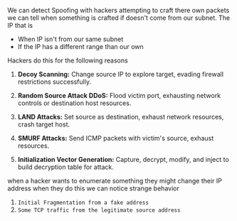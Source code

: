 We can detect Spoofing with hackers attempting to craft there own packets we can tell when something is crafted if doesn't come from our subnet. The IP that is 

- When IP isn't from our same subnet 
- If the IP has a different range than our own 

Hackers do this for the following reasons 

1. **Decoy Scanning:** Change source IP to explore target, evading firewall restrictions successfully.
    
2. **Random Source Attack DDoS:** Flood victim port, exhausting network controls or destination host resources.
    
3. **LAND Attacks:** Set source as destination, exhaust network resources, crash target host.
    
4. **SMURF Attacks:** Send ICMP packets with victim's source, exhaust resources.
    
5. **Initialization Vector Generation:** Capture, decrypt, modify, and inject to build decryption table for attack.

when a hacker wants to enumerate something they might change their IP address when they do this we can notice strange behavior 

1. `Initial Fragmentation from a fake address`
2. `Some TCP traffic from the legitimate source address`